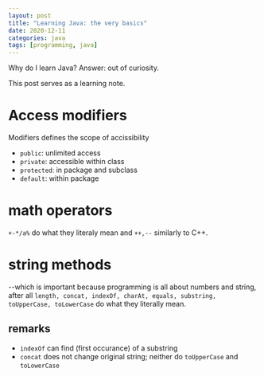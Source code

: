 ```yaml
---
layout: post
title: "Learning Java: the very basics"
date: 2020-12-11
categories: java
tags: [programming, java]
---
```


Why do I learn Java?
Answer: out of curiosity.

This post serves as a learning note.

# Access modifiers
Modifiers defines the scope of accissibility
- `public`: unlimited access
- `private`: accessible within class
- `protected`: in package and subclass
- `default`: within package

# math operators
`+-*/a%` do what they literaly mean and `++,--` similarly to C++.

# string methods
--which is important because programming is all about numbers and string, after all
`length, concat, indexOf, charAt, equals, substring, toUpperCase, toLowerCase`
do what they literally mean.
## remarks
- `indexOf` can find (first occurance) of a substring
- `concat` does not change original string; neither do `toUpperCase` and `toLowerCase`

